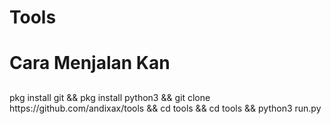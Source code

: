 # Tools

# Cara Menjalan Kan

##
<h8>
pkg install git && pkg install python3 && git clone https://github.com/andixax/tools && cd tools && cd tools && python3 run.py
</h8>
